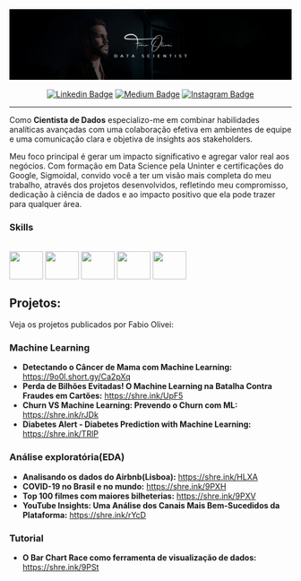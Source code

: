 <img src="https://github.com/fabioolivei/Fabio_Olivei_Data_Sciense/blob/main/FABIO-OLIVEI-%20Banner.png" alt="👋 Hi there! I'm Fabio Olivei" title="👋 Hi there! I'm Fabio Olivei"/>

<div align="center">
  
  [![Linkedin Badge](https://img.shields.io/badge/LinkedIn-0077B5?style=flat-square&logo=Linkedin&logoColor=white&link=https://www.linkedin.com/in/fabioolivei/)](https://www.linkedin.com/in/fabioolivei/)
  [![Medium Badge](https://img.shields.io/badge/Medium-000000?style=flat-square&logo=medium&logoColor=white)](https://medium.com/@fabioolivei)
  [![Instagram Badge](https://img.shields.io/badge/Instagram-E4404F?style=flat-square&logo=instagram&logoColor=white)](https://www.instagram.com/fabioolivei/)

  
</div>

---

<p align="left">
Como  <strong>Cientista de Dados</strong> especializo-me em combinar habilidades analíticas avançadas com uma colaboração efetiva em ambientes de equipe e uma comunicação clara e objetiva de insights aos stakeholders. 
  
Meu foco principal é gerar um impacto significativo e agregar valor real aos negócios. Com formação em Data Science pela Uninter e certificações do Google, Sigmoidal, convido você a ter um visão mais completa do meu trabalho, através dos projetos desenvolvidos, refletindo meu compromisso, dedicação à ciência de dados e ao impacto positivo que ela pode trazer para qualquer área.
</p>


### Skills  

<div style="display: inline_block"><br>
  <img align="center" height="50" width="60" src="https://cdn.jsdelivr.net/gh/devicons/devicon/icons/python/python-original.svg" />
  <img align="center" height="50" width="60" src="https://cdn.jsdelivr.net/gh/devicons/devicon/icons/mysql/mysql-original-wordmark.svg" />
  <img align="center" height="50" width="60" src="https://cdn.jsdelivr.net/gh/devicons/devicon/icons/git/git-original.svg" />
  <img align="center" height="50" width="60" src="https://cdn.jsdelivr.net/gh/devicons/devicon/icons/jupyter/jupyter-original-wordmark.svg" />
  <img align="center" height="50" width="60" src="https://raw.githubusercontent.com/microsoft/PowerBI-Icons/2bf1c982fb24528eee1559a96a25eb534c175cfd/SVG/Power-BI.svg" />
          
</div>


## Projetos:
Veja os projetos publicados por Fabio Olivei:

### Machine Learning

* **Detectando o Câncer de Mama com Machine Learning:** https://9o0l.short.gy/Ca2pXq
* **Perda de Bilhões Evitadas! O Machine Learning na Batalha Contra Fraudes em Cartões:** https://shre.ink/UpF5
* **Churn VS Machine Learning: Prevendo o Churn com ML:** https://shre.ink/rJDk
* **Diabetes Alert - Diabetes Prediction with Machine Learning:** https://shre.ink/TRlP
  
### Análise exploratória(EDA)  
* **Analisando os dados do Airbnb(Lisboa):** https://shre.ink/HLXA
* **COVID-19 no Brasil e no mundo:**  https://shre.ink/9PXH
* **Top 100 filmes com maiores bilheterias:** https://shre.ink/9PXV
* **YouTube Insights: Uma Análise dos Canais Mais Bem-Sucedidos da Plataforma:** https://shre.ink/rYcD

### Tutorial
* **O Bar Chart Race como ferramenta de visualização de dados:** https://shre.ink/9PSt
